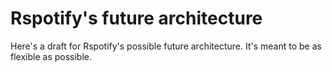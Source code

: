 # Rspotify's future architecture

Here's a draft for Rspotify's possible future architecture. It's meant to be as
flexible as possible.
